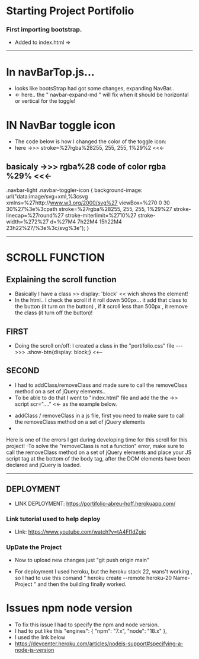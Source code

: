 # Starting Project Portifolio

 ### First importing bootstrap.
 - Added to index.html => 
    <script
        src="https://unpkg.com/react-dom/umd/react-dom.production.min.js"
        crossorigin></script>

    <script
        src="https://unpkg.com/react-bootstrap@next/dist/react-bootstrap.min.js"
        crossorigin></script>

    <script>var Alert = ReactBootstrap.Alert;</script>
_____________________________________________________________________________________
# In navBarTop.js...
- looks like bootsStrap had got some changes, expanding NavBar..
- <Navbar bg="light" expand="lg navbar-expand-md ">  <- here.. the " navbar-expand-md  " will fix when it should be horizontal or vertical for the toggle!



# IN NavBar toggle icon
- The code below is how I changed the color of the toggle icon: 
- here ->>>  stroke=%27rgba%28255, 255, 255, 1%29%2    <<<-
 ## basicaly ->>>  rgba%28  code of color rgba  %29%  <<<-

.navbar-light .navbar-toggler-icon {
    background-image: url("data:image/svg+xml,%3csvg xmlns=%27http://www.w3.org/2000/svg%27 viewBox=%270 0 30 30%27%3e%3cpath stroke=%27rgba%28255, 255, 255, 1%29%27 stroke-linecap=%27round%27 stroke-miterlimit=%2710%27 stroke-width=%272%27 d=%27M4 7h22M4 15h22M4 23h22%27/%3e%3c/svg%3e");
  }

_____________________________________________________________________________________

# SCROLL FUNCTION 

## Explaining the scroll function
- Basically I have a class >> display: 'block' << wich shows the element!
- In the html.. I check the scroll if it roll down 500px... it add that class to the button (it turn on the button) , if it scroll less than 500px , it remove the class (it turn off the button)!

## FIRST
- Doing the scroll on/off: I created a class in the 
"portifolio.css" file --->>> .show-btn{display: block;} <<--
## SECOND
- I had to addClass/removeClass and made sure to call the removeClass method on a set of jQuery elements..
- To be able to do that I went to "index.html" file and add the the  ->> script scr="...." <<- as the example below.

<!-- 
<script src="http://ajax.googleapis.com/ajax/libs/jquery/1.7.1/jquery.min.js" type="text/javascript"></script>
    <script>
          $(document).ready(function(){
              $(window).scroll(function(){
                // scroll-up button show/hide script
                if(this.scrollY > 100){
                    $("i").addClass("show-btn");
                }else{
                    $("i").removeClass("show-btn");
                }
              });
              
          });
    </script>
 -->




- addClass / removeClass in a js file, first you need to make sure to call the removeClass method on a set of jQuery elements
-

Here is one of the errors I got during developing time for this scroll for this project!
-To solve the "removeClass is not a function" error, make sure to call the removeClass method on a set of jQuery elements and place your JS script tag at the bottom of the body tag, after the DOM elements have been declared and jQuery is loaded.











_____________________________________________________________________________________


## DEPLOYMENT
- LINK DEPLOYMENT:  https://portifolio-abreu-hoff.herokuapp.com/


### Link tutorial used to help deploy
- LInk: https://www.youtube.com/watch?v=tA4Fl1dZgjc

### UpDate the Project
- Now to upload new changes just "git push origin main"

- For deployment I used heroku, but the heroku stack 22, wans't working , so I had to use this comand " heroku create --remote heroku-20 Name-Project " and then the building finally worked.


# Issues npm node version
- To fix this issue I had to specify the npm and node version. 
- I had to put like this 
    "engines": {
        "npm": "7.x",
        "node": "18.x"
    },
- I used the link below
- https://devcenter.heroku.com/articles/nodejs-support#specifying-a-node-js-version